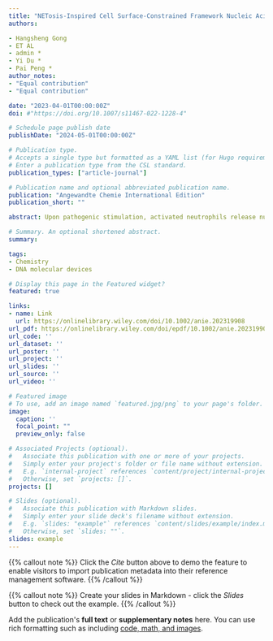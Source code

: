 ```yaml
---
title: "NETosis-Inspired Cell Surface-Constrained Framework Nucleic Acids Traps (FNATs) for Cascaded Extracellular Recognition and Cellular Behavior Modulation"
authors:

- Hangsheng Gong
- ET AL
- admin *
- Yi Du *
- Pai Peng *
author_notes:
- "Equal contribution"
- "Equal contribution"

date: "2023-04-01T00:00:00Z"
doi: #"https://doi.org/10.1007/s11467-022-1228-4"

# Schedule page publish date 
publishDate: "2024-05-01T00:00:00Z"

# Publication type.
# Accepts a single type but formatted as a YAML list (for Hugo requirements).
# Enter a publication type from the CSL standard.
publication_types: ["article-journal"]

# Publication name and optional abbreviated publication name.
publication: "Angewandte Chemie International Edition"
publication_short: ""

abstract: Upon pathogenic stimulation, activated neutrophils release nuclear DNA into the extracellular environment, forming web-like DNA structures known as neutrophil extracellular traps (NETs), which capture and kill bacteria, fungi, and cancer cells. This phenomenon is commonly referred to as NETosis. Inspired by this, we introduce a cell surface-constrained web-like framework nucleic acids traps (FNATs) with programmable extracellular recognition capability and cellular behavior modulation. This approach facilitates dynamic key chemical signaling molecule recognition such as adenosine triphosphate (ATP), which is elevated in the extracellular microenvironment, and triggers FNA self-assembly. This, in turn, leads to in situ tightly interwoven FNAs formation on the cell surface, thereby inhibiting target cell migration. Furthermore, it activates a photosensitizer-capturing switch, chlorin e6 (Ce6), and induces cell self-destruction. This cascade platform provides new potential tools for visualizing dynamic extracellular activities and manipulating cellular behaviors using programmable in situ self-assembling DNA molecular devices.

# Summary. An optional shortened abstract.
summary: 

tags:
- Chemistry
- DNA molecular devices

# Display this page in the Featured widget?
featured: true

links:
- name: Link
  url: https://onlinelibrary.wiley.com/doi/10.1002/anie.202319908
url_pdf: https://onlinelibrary.wiley.com/doi/epdf/10.1002/anie.202319908
url_code: ''
url_dataset: ''
url_poster: ''
url_project: ''
url_slides: ''
url_source: ''
url_video: ''

# Featured image
# To use, add an image named `featured.jpg/png` to your page's folder. 
image:
  caption: ''
  focal_point: ""
  preview_only: false

# Associated Projects (optional).
#   Associate this publication with one or more of your projects.
#   Simply enter your project's folder or file name without extension.
#   E.g. `internal-project` references `content/project/internal-project/index.md`.
#   Otherwise, set `projects: []`.
projects: []

# Slides (optional).
#   Associate this publication with Markdown slides.
#   Simply enter your slide deck's filename without extension.
#   E.g. `slides: "example"` references `content/slides/example/index.md`.
#   Otherwise, set `slides: ""`.
slides: example
---
```


{{% callout note %}}
Click the *Cite* button above to demo the feature to enable visitors to import publication metadata into their reference management software.
{{% /callout %}}

{{% callout note %}}
Create your slides in Markdown - click the *Slides* button to check out the example.
{{% /callout %}}

Add the publication's **full text** or **supplementary notes** here. You can use rich formatting such as including [code, math, and images](https://docs.hugoblox.com/content/writing-markdown-latex/).
